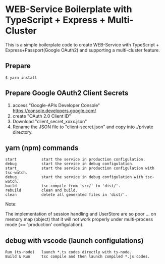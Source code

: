 # WEB-Service Boilerplate with TypeScript + Express + Multi-Cluster

This is a simple boilerplate code to create WEB-Service with TypeScript + Express+Passport(Google OAuth2) and supporting a multi-cluster feature.


## Prepare

```
$ yarn install
```

## Prepare Google OAuth2 Client Secrets

1. access "Google-APIs Developer Console"
  https://console.developers.google.com/
2. create "OAuth 2.0 Client ID"
3. Download "client_secret_xxxx.json"
4. Rename the JSON file to "client-secret.json" and copy into ./private directory.

## yarn (npm) commands

```
start           start the service in production configulation.
debug           start the service in debug configulation.
start_          start the service in production configulation with tsc-watch.
debug_          start the service in debug configulation with tsc-watch.
build           tsc compile from 'src/' to 'dist/'.
rebuild         clean and build.
clean           delete all generated files in 'dist/'.
```
Note:

The implementation of session handling and UserStore are so poor ... on memory map (object) that it will not work properly under multi-process mode (== 'production' configulation).

## debug with vscode (launch configulations)

```
Run (ts-node)   launch *.ts codes directly with ts-node.
Build & Run     tsc compile and then launch compiled *.js codes.
```